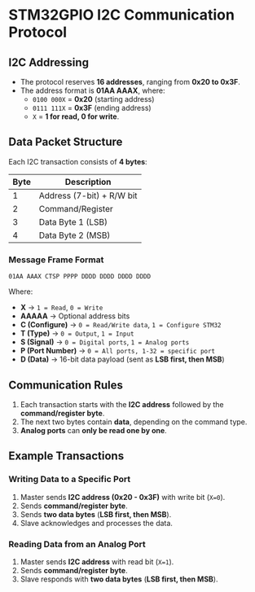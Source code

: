 # STM32GPIO I2C Communication Protocol

## I2C Addressing
- The protocol reserves **16 addresses**, ranging from **0x20 to 0x3F**.
- The address format is **01AA AAAX**, where:
  - `0100 000X` = **0x20** (starting address)
  - `0111 111X` = **0x3F** (ending address)
  - `X` = **1 for read, 0 for write**.

## Data Packet Structure
Each I2C transaction consists of **4 bytes**:

| Byte | Description |
|------|-------------|
| 1    | Address (7-bit) + R/W bit |
| 2    | Command/Register |
| 3    | Data Byte 1 (LSB) |
| 4    | Data Byte 2 (MSB) |

### Message Frame Format
```
01AA AAAX CTSP PPPP DDDD DDDD DDDD DDDD
```
Where:
- **X** → `1 = Read`, `0 = Write`
- **AAAAA** → Optional address bits
- **C (Configure)** → `0 = Read/Write data`, `1 = Configure STM32`
- **T (Type)** → `0 = Output`, `1 = Input`
- **S (Signal)** → `0 = Digital ports`, `1 = Analog ports`
- **P (Port Number)** → `0 = All ports, 1-32 = specific port`
- **D (Data)** → 16-bit data payload (sent as **LSB first, then MSB**)

## Communication Rules
1. Each transaction starts with the **I2C address** followed by the **command/register byte**.
2. The next two bytes contain **data**, depending on the command type.
3. **Analog ports** can **only be read one by one**.

## Example Transactions
### Writing Data to a Specific Port
1. Master sends **I2C address (0x20 - 0x3F)** with write bit (`X=0`).
2. Sends **command/register byte**.
3. Sends **two data bytes** (**LSB first, then MSB**).
4. Slave acknowledges and processes the data.

### Reading Data from an Analog Port
1. Master sends **I2C address** with read bit (`X=1`).
2. Sends **command/register byte**.
3. Slave responds with **two data bytes** (**LSB first, then MSB**).
